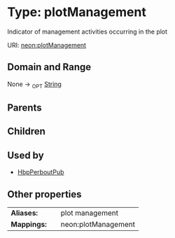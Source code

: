 
# Type: plotManagement


Indicator of management activities occurring in the plot

URI: [neon:plotManagement](https://data.neonscience.org/plotManagement)


## Domain and Range

None ->  <sub>OPT</sub> [String](types/String.md)

## Parents


## Children


## Used by

 * [HbpPerboutPub](HbpPerboutPub.md)

## Other properties

|  |  |  |
| --- | --- | --- |
| **Aliases:** | | plot management |
| **Mappings:** | | neon:plotManagement |


